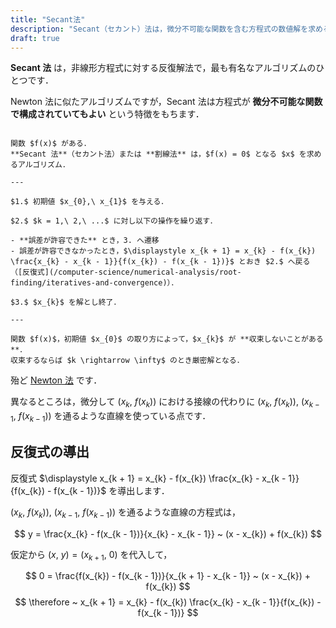 ```yaml
---
title: "Secant法"
description: "Secant（セカント）法は，微分不可能な関数を含む方程式の数値解を求める手法です．"
draft: true
---
```


**Secant 法** は，非線形方程式に対する反復解法で，最も有名なアルゴリズムのひとつです．

Newton 法に似たアルゴリズムですが，Secant 法は方程式が **微分不可能な関数で構成されていてもよい** という特徴をもちます．

~~~definition:Secant法

関数 $f(x)$ がある．  
**Secant 法**（セカント法）または **割線法** は，$f(x) = 0$ となる $x$ を求めるアルゴリズム．

---

$1.$ 初期値 $x_{0},\ x_{1}$ を与える．

$2.$ $k = 1,\ 2,\ ...$ に対し以下の操作を繰り返す．

- **誤差が許容できた** とき，3. へ遷移
- 誤差が許容できなかったとき，$\displaystyle x_{k + 1} = x_{k} - f(x_{k}) \frac{x_{k} - x_{k - 1}}{f(x_{k}) - f(x_{k - 1})}$ とおき $2.$ へ戻る（[反復式](/computer-science/numerical-analysis/root-finding/iteratives-and-convergence)）．

$3.$ $x_{k}$ を解とし終了．

---

関数 $f(x)$，初期値 $x_{0}$ の取り方によって，$x_{k}$ が **収束しないことがある**．  
収束するならば $k \rightarrow \infty$ のとき厳密解となる．

~~~

殆ど [Newton 法](/computer-science/numerical-analysis/root-finding/newton) です．

異なるところは，微分して $(x_{k},\ f(x_{k}))$ における接線の代わりに $(x_{k},\ f(x_{k})),\ (x_{k - 1},\ f(x_{k - 1}))$ を通るような直線を使っている点です．

## 反復式の導出

反復式 $\displaystyle x_{k + 1} = x_{k} - f(x_{k}) \frac{x_{k} - x_{k - 1}}{f(x_{k}) - f(x_{k - 1})}$ を導出します．

$(x_{k},\ f(x_{k})),\ (x_{k - 1},\ f(x_{k - 1}))$ を通るような直線の方程式は，

$$
y = \frac{x_{k} - f(x_{k - 1})}{x_{k} - x_{k - 1}} ~ (x - x_{k}) + f(x_{k})
$$

仮定から $(x,\ y) = (x_{k + 1},\ 0)$ を代入して，

$$
0 = \frac{f(x_{k}) - f(x_{k - 1})}{x_{k + 1} - x_{k - 1}} ~ (x - x_{k}) + f(x_{k})
$$
$$
\therefore ~ x_{k + 1} = x_{k} - f(x_{k}) \frac{x_{k} - x_{k - 1}}{f(x_{k}) - f(x_{k - 1})}
$$
